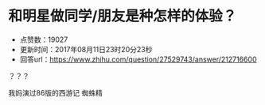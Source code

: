# 和明星做同学/朋友是种怎样的体验？
- 点赞数：19027
- 更新时间：2017年08月11日23时20分23秒
- 回答url：https://www.zhihu.com/question/27529743/answer/212716600
<body>
 <p data-pid="4lFIpoGd">？？？</p>
 <p data-pid="Yic-eab6">我妈演过86版的西游记 蜘蛛精</p>
</body>